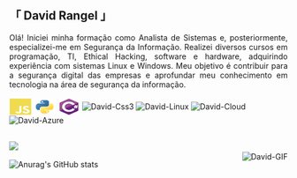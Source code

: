 ## 「 David Rangel 」


 <div align="justify">Olá! Iniciei minha formação como Analista de Sistemas e, posteriormente, especializei-me em Segurança da Informação. Realizei diversos cursos em programação, TI, Ethical Hacking, software e hardware, adquirindo experiência com sistemas Linux e Windows. Meu objetivo é contribuir para a segurança digital das empresas e aprofundar meu conhecimento em tecnologia na área de segurança da informação.</div>

<div style="display: inline_block"><br>
  <img align="center" alt="David-Js" height="30" width="40" src="https://raw.githubusercontent.com/devicons/devicon/master/icons/javascript/javascript-plain.svg">
  <img align="center" alt="David-Python" height="30" width="40" src="https://raw.githubusercontent.com/devicons/devicon/master/icons/python/python-original.svg">
  <img align="center" alt="David-Csharp" height="30" width="40" src="https://raw.githubusercontent.com/devicons/devicon/master/icons/csharp/csharp-original.svg">
  <img align="center" alt="David-Css3" height="30" width="40" src="https://cdn.jsdelivr.net/gh/devicons/devicon@latest/icons/css3/css3-original.svg">
  <img align="center" alt="David-Linux" height="30" width="40" src="https://cdn.jsdelivr.net/gh/devicons/devicon@latest/icons/linux/linux-original.svg">
   <img align="center" alt="David-Cloud" height="30" width="40" src="https://cdn.jsdelivr.net/gh/devicons/devicon@latest/icons/googlecloud/googlecloud-original.svg">
 <img align="center" alt="David-Azure" height="30" width="40" src="https://cdn.jsdelivr.net/gh/devicons/devicon@latest/icons/azure/azure-original.svg">
</div>

##

<div> 
  <a href="https://www.linkedin.com/in/davidrrsoares/" target="_blank"><img src="https://img.shields.io/badge/-LinkedIn-%230077B5?style=for-the-badge&logo=linkedin&logoColor=white" target="_blank"></a> 
</div>

<img align="right" alt="David-GIF" height="210" src="https://i.pinimg.com/originals/c4/37/12/c43712af49b76ffbf268dd254800624d.gif">
 
![Anurag's GitHub stats](https://github-readme-stats.vercel.app/api?username=David-error404&show_icons=true&theme=transparent)
  
</div>
